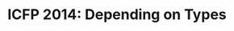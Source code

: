 ---
title: ! 'ICFP 2014: Depending on Types'
url-video: https://www.youtube.com/watch?v=rhWMhTjQzsU
authors:
- Stephanie Weirich
type: presentation
tags:
- dependent types
doHaskell-type: video lecture
dohaskell-collections:
- ICFP 2014
dohaskell-year: 2014
---